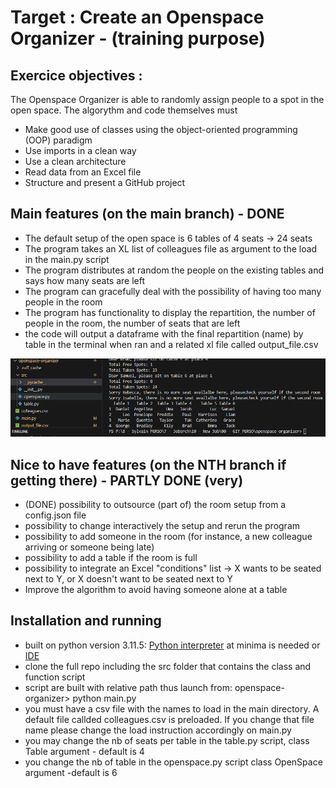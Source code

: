 # Target : Create an Openspace Organizer - (training purpose)


## Exercice objectives : 
The Openspace Organizer is able to randomly assign people to a spot in the open space. The algorythm and code themselves must 
- Make good use of classes using the object-oriented programming (OOP) paradigm
- Use imports in a clean way
- Use a clean architecture
- Read data from an Excel file
- Structure and present a GitHub project


## Main features (on the main branch) - DONE 
- The default setup of the open space is 6 tables of 4 seats → 24 seats
- The program takes an XL list of colleagues file as argument to the load in the main.py script
- The program distributes at random the people on the existing tables and says how many seats are left
- The program can gracefully deal with the possibility of having too many people in the room
- The program has functionality to display the repartition, the number of people in the room, the number of seats that are left
- the code will output a dataframe with the final repartition (name) by table in the terminal when ran and a related xl file called output_file.csv


![Alt text](image.png)

## Nice to have features (on the NTH branch if getting there) - PARTLY DONE (very)
- (DONE) possibility to outsource (part of) the room setup from a config.json file
- possibility to change interactively the setup and rerun the program
- possibility to add someone in the room (for instance, a new colleague arriving or someone being late)
- possibility to add a table if the room is full
- possibility to integrate an Excel "conditions" list → X wants to be seated next to Y, or X doesn't want to be seated next to Y
- Improve the algorithm to avoid having someone alone at a table

## Installation and running
- built on python version 3.11.5: [Python interpreter](https://www.python.org/downloads/) at minima is needed  or [IDE](https://code.visualstudio.com/download)
- clone the full repo including the src folder that contains the class and function script 
- script are built with relative path thus launch from:   openspace-organizer> python main.py
- you must have a csv file with the names to load in the main directory. A default file callded colleagues.csv is preloaded. If you change that file name please change the load instruction accordingly on main.py
- you may change the nb of seats per table in the table.py script, class Table argument - default is 4 
- you change the nb of table in the openspace.py script class OpenSpace argument -default is 6  
